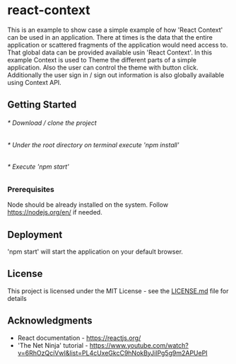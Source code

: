 # react-context

This is an example to show case a simple example of how 'React Context' can be used in an application. There at times is the data that the entire application or scattered fragments of the application would need access to. That global data can be provided available usin 'React Context'. In this example Context is used to Theme the different parts of a simple application. Also the user can control the theme with button click. Additionally the user sign in / sign out information is also globally available using Context API.

## Getting Started

###### * Download / clone the project
###### * Under the root directory on terminal execute 'npm install'
###### * Execute 'npm start'

### Prerequisites

Node should be already installed on the system. Follow https://nodejs.org/en/ if needed.

## Deployment

'npm start' will start the application on your default browser.

## License

This project is licensed under the MIT License - see the [LICENSE.md](LICENSE.md) file for details

## Acknowledgments

* React documentation - https://reactjs.org/
* 'The Net Ninja' tutorial - https://www.youtube.com/watch?v=6RhOzQciVwI&list=PL4cUxeGkcC9hNokByJilPg5g9m2APUePI
